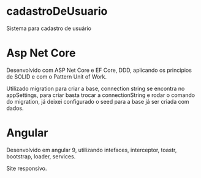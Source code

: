 # cadastroDeUsuario
Sistema para cadastro de usuário


# Asp Net Core
Desenvolvido com ASP Net Core e EF Core, DDD, aplicando os principios de SOLID e com o Pattern Unit of Work.

Utilizado migration para criar a base, connection string se encontra no appSettings, para criar basta trocar a connectionString e rodar o comando do migration, já deixei configurado o seed para a base já ser criada com dados.

# Angular
Desenvolvido em angular 9, utilizando intefaces, interceptor, toastr, bootstrap, loader, services.

Site responsivo.

